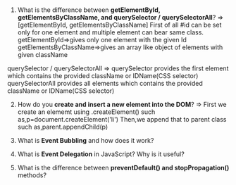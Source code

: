 #
1. What is the difference between **getElementById, getElementsByClassName, and querySelector / querySelectorAll**?
=>
[getElementById, getElementsByClassName]
First of all #id can be set only for one element and multiple element can bear same class.
getElementById=>gives only one element with the given Id
getElementsByClassName=>gives an array like object of elements with given className

querySelector / querySelectorAll
=>
querySelector provides the first element which contains the provided className or IDName(CSS selector)
querySelectorAll provides all elements which contains the provided className or IDName(CSS selector)

2. How do you **create and insert a new element into the DOM**?
=>
First we create an elememt using .createElement()
such as,p=document.createElement('li')
Then,we append that to parent class
such as,parent.appendChild(p)
3. What is **Event Bubbling** and how does it work?

4. What is **Event Delegation** in JavaScript? Why is it useful?

5. What is the difference between **preventDefault() and stopPropagation()** methods?
